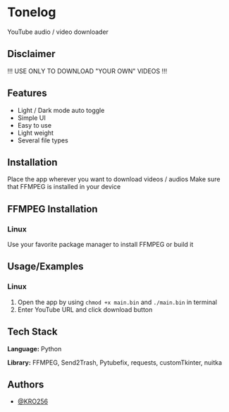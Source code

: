 # Tonelog
YouTube audio / video downloader
## Disclaimer
!!! USE ONLY TO DOWNLOAD "YOUR OWN" VIDEOS !!!
## Features
- Light / Dark mode auto toggle
- Simple UI
- Easy to use
- Light weight
- Several file types
## Installation
Place the app wherever you want to download videos / audios
Make sure that FFMPEG is installed in your device
## FFMPEG Installation
### Linux
Use your favorite package manager to install FFMPEG or build it
## Usage/Examples
### Linux
1. Open the app by using `chmod +x main.bin` and `./main.bin` in terminal
2. Enter YouTube URL and click download button
## Tech Stack
**Language:** Python

**Library:** FFMPEG, Send2Trash, Pytubefix, requests, customTkinter, nuitka
## Authors
- [@KRO256](https://www.github.com/KRO256)
